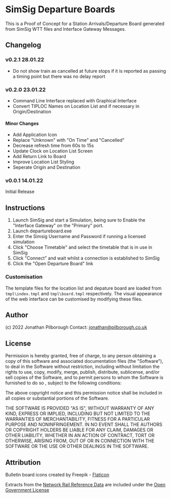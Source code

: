 # SimSig Departure Boards

This is a Proof of Concept for a Station Arrivals/Departure Board generated from SimSig WTT files and Interface Gateway Messages.

## Changelog

### v0.2.1 28.01.22

- Do not show train as cancelled at future stops if it is reported as passing a timing point but there was no delay report

### v0.2.0 23.01.22

- Command Line Interface replaced with Graphical Interface
- Convert TIPLOC Names on Location List and if necessary in Origin/Destination

#### Minor Changes
- Add Application Icon
- Replace "Unknown" with "On Time" and "Cancelled"
- Decrease refresh time from 60s to 15s
- Update Clock on Location List Screen
- Add Return Link to Board
- Improve Location List Styling
- Seperate Origin and Destination

### v0.0.1 14.01.22

Initial Release

## Instructions

1. Launch SimSig and start a Simulation, being sure to Enable the "Interface Gateway" on the "Primary" port.
2. Launch departureboard.exe
3. Enter the Simsig Username and Password if running a licensed simulation
4. Click "Choose Timetable" and select the timetable that is in use in SimSig
5. Click "Connect" and wait whilst a connection is established to SimSig
4. Click the "Open Departure Board" link

### Customisation

The template files for the location list and depature board are loaded from `tmpl\index.tmpl` and `tmpl\board.tmpl` respectively.
The visual appearance of the web interface can be customised by modifying these files.

## Author

(c) 2022 Jonathan Pilborough
Contact: jonathan@pilborough.co.uk

## License

Permission is hereby granted, free of charge, to any person obtaining a copy of this software and associated documentation files 
(the "Software"), to deal in the Software without restriction, including without limitation the rights to use, copy, modify, merge,
 publish, distribute, sublicense, and/or sell copies of the Software, and to permit persons to whom the Software is furnished to do so
 , subject to the following conditions:

The above copyright notice and this permission notice shall be included in all copies or substantial portions of the Software.

THE SOFTWARE IS PROVIDED "AS IS", WITHOUT WARRANTY OF ANY KIND, EXPRESS OR IMPLIED, INCLUDING BUT NOT LIMITED TO THE WARRANTIES OF 
MERCHANTABILITY, FITNESS FOR A PARTICULAR PURPOSE AND NONINFRINGEMENT. IN NO EVENT SHALL THE AUTHORS OR COPYRIGHT HOLDERS BE LIABLE 
FOR ANY CLAIM, DAMAGES OR OTHER LIABILITY, WHETHER IN AN ACTION OF CONTRACT, TORT OR OTHERWISE, ARISING FROM, OUT OF OR IN CONNECTION
 WITH THE SOFTWARE OR THE USE OR OTHER DEALINGS IN THE SOFTWARE.

 ## Attribution

Bulletin board icons created by Freepik - [Flaticon](https://www.flaticon.com/free-icons/flight-information)

Extracts from the [Network Rail Reference Data](https://www.networkrail.co.uk/who-we-are/transparency-and-ethics/transparency/open-data-feeds/) are included under the [Open Government License](https://www.nationalarchives.gov.uk/doc/open-government-licence/version/3/)